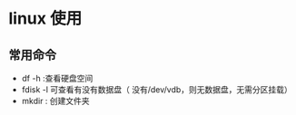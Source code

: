 linux 使用
=========================================

## 常用命令

- df -h  :查看硬盘空间
- fdisk -l 可查看有没有数据盘（ 没有/dev/vdb，则无数据盘，无需分区挂载）
- mkdir  : 创建文件夹
